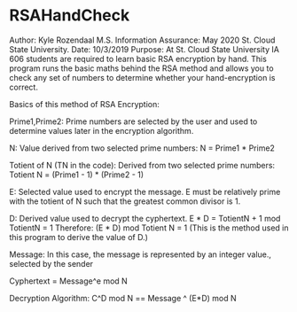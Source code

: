 # RSAHandCheck

Author: Kyle Rozendaal M.S. Information Assurance: May 2020 St. Cloud State University.
Date: 10/3/2019
Purpose: At St. Cloud State University IA 606 students are required to learn basic RSA encryption by hand.
This program runs the basic maths behind the RSA method and allows you to check any set of numbers to determine whether
your hand-encryption is correct.

Basics of this method of RSA Encryption:

Prime1,Prime2: Prime numbers are selected by the user and used to determine values later in the encryption algorithm.

N: Value derived from two selected prime numbers: N = Prime1 * Prime2

Totient of N (TN in the code): Derived from two selected prime numbers: Totient N = (Prime1 - 1) * (Prime2 - 1)

E: Selected value used to encrypt the message. E must be relatively prime with the totient of N such that the greatest common divisor is 1.

D: Derived value used to decrypt the cyphertext. E * D = TotientN + 1 mod TotientN = 1
    Therefore: (E * D) mod Totient N = 1 (This is the method used in this program to derive the value of D.)

Message: In this case, the message is represented by an integer value., selected by the sender

Cyphertext = Message^e mod N

Decryption Algorithm: C^D mod N == Message ^ (E*D) mod N


